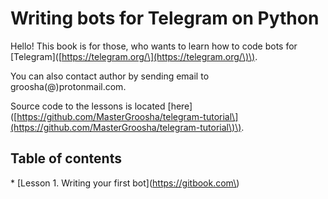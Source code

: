 # Writing bots for Telegram on Python

Hello! This book is for those, who wants to learn how to code bots for \[Telegram\]\([https://telegram.org/\](https://telegram.org/\)\).

You can also contact author by sending email to groosha\(@\)protonmail.com.

Source code to the lessons is located \[here\]\([https://github.com/MasterGroosha/telegram-tutorial\](https://github.com/MasterGroosha/telegram-tutorial\)\).

## Table of contents

\* \[Lesson 1. Writing your first bot\]\(https://gitbook.com\)

